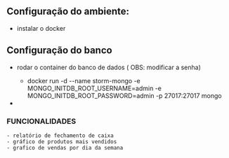 ## Configuração do ambiente:
 - instalar o docker

## Configuração do banco

- rodar o container do banco de dados ( OBS: modificar a senha)
    - docker run -d --name storm-mongo -e MONGO_INITDB_ROOT_USERNAME=admin -e MONGO_INITDB_ROOT_PASSWORD=admin  -p 27017:27017 mongo


- 



### FUNCIONALIDADES
    - relatório de fechamento de caixa
    - gráfico de produtos mais vendidos
    - grafico de vendas por dia da semana
